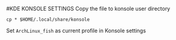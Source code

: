 #KDE KONSOLE SETTINGS
Copy the file to konsole user directory
```
cp * $HOME/.local/share/konsole
```
Set `ArchLinux_fish` as current profile in Konsole settings
